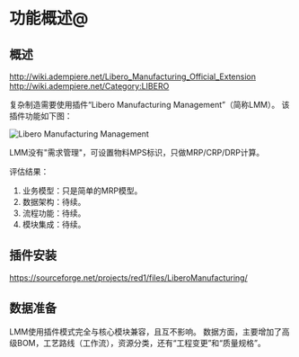 功能概述@
===

概述
---

http://wiki.adempiere.net/Libero_Manufacturing_Official_Extension
http://wiki.adempiere.net/Category:LIBERO

复杂制造需要使用插件“Libero Manufacturing Management”（简称LMM）。
该插件功能如下图：

![Libero Manufacturing Management](https://static.oschina.net/uploads/space/2016/1011/175032_V9Nz_2720480.png)

LMM没有"需求管理"，可设置物料MPS标识，只做MRP/CRP/DRP计算。

评估结果：
1. 业务模型：只是简单的MRP模型。
2. 数据架构：待续。
3. 流程功能：待续。
4. 模块集成：待续。

插件安装
---

https://sourceforge.net/projects/red1/files/LiberoManufacturing/

数据准备
---

LMM使用插件模式完全与核心模块兼容，且互不影响。
数据方面，主要增加了高级BOM，工艺路线（工作流），资源分类，还有“工程变更”和“质量规格”。

